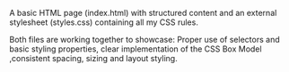  A basic HTML page (index.html) with structured content and an external stylesheet (styles.css) containing all my CSS rules.

Both files are working  together to showcase: Proper use of selectors and basic styling properties, clear implementation of the CSS Box Model ,consistent spacing, sizing and layout styling.

